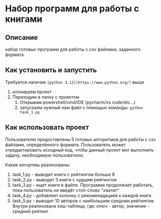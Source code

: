 # Набор программ для работы с книгами
## Описание
набор готовых программ для работы с csv файлами, заданного формата.

## Как установить и запустить
Требуется наличие `[python 3.12](https://www.python.org/)` выше
1. клонируем проект
2. Переходим в папку с проектом
   1. Открывам powershell/cmd/IDE (pycharm/vs code/etc...)
   2. запускаем нужный нам файл с помощью команды: `python task_1.py`
## Как использовать проект
Пользователю предоставлены 5 готовых алгоритмов для работы с csv файлами,
определённого формата. Пользователь может отредактировать исходный код, чтобы
данный проект мог выполнить задачу, необходимую пользователю.

Какие алгортмы реализованы:
1. task_1.py - выводит книги с рейтингом больше 8
2. task_2.py - выводит 3 книги с худшим рейтингом
3. task_3.py - ищет книги в файле. Программа продолжает работать, пока пользователь не введёт стоп-слово "хватит"
4. task_4.py - добавляет колонку с рекоменадацией к каждой книге
5. task_5.py - выводит 10 авторов с наибольшим средним рейтингом. Внутри реализована хэш-таблица, где: ключ - автор, значение - средний рейтинг
